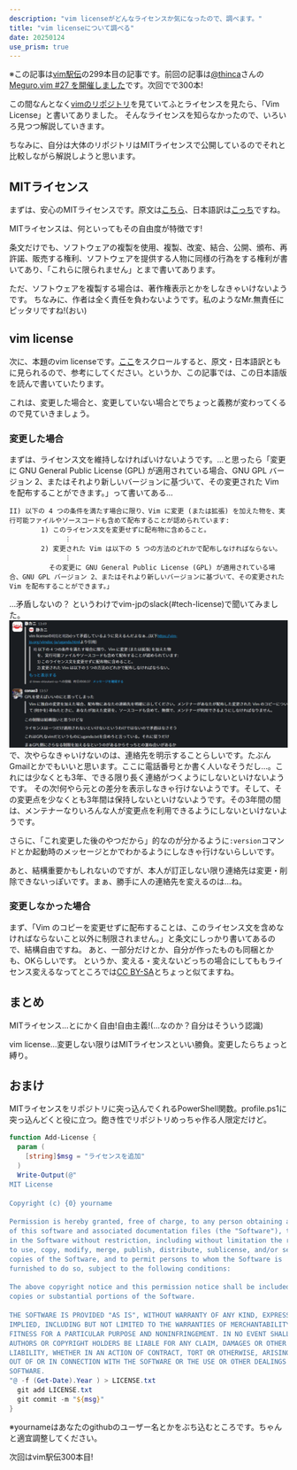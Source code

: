 ```yaml
---
description: "vim licenseがどんなライセンスか気になったので、調べます。"
title: "vim licenseについて調べる"
date: 20250124
use_prism: true
---
```

※この記事は[vim駅伝](https://vim-jp.org/ekiden/)の299本目の記事です。前回の記事は[@thinca](https://github.com/thinca)さんの[Meguro.vim #27 を開催しました](https://thinca.hatenablog.com/entry/2025/01/megurovim-27)です。次回でで300本!

この間なんとなく[vimのリポジトリ](https://github.com/vim/vim)を見ていてふとライセンスを見たら、「Vim License」と書いてありました。
そんなライセンスを知らなかったので、いろいろ見つつ解説していきます。

ちなみに、自分は大体のリポジトリはMITライセンスで公開しているのでそれと比較しながら解説しようと思います。
## MITライセンス
まずは、安心のMITライセンスです。原文は[こちら](https://opensource.org/license/MIT)、日本語訳は[こっち](https://licenses.opensource.jp/MIT/MIT.html)ですね。

MITライセンスは、何といってもその自由度が特徴です!

条文だけでも、ソフトウェアの複製を使用、複製、改変、結合、公開、頒布、再許諾、販売する権利、ソフトウェアを提供する人物に同様の行為をする権利が書いてあり、「これらに限られません」とまで書いてあります。

ただ、ソフトウェアを複製する場合は、著作権表示とかをしなきゃいけないようです。
ちなみに、作者は全く責任を負わないようです。私のようなMr.無責任にピッタリですね!(おい)
## vim license
次に、本題のvim licenseです。[ここ](https://vim-jp.org/vimdoc-ja/uganda.html)をスクロールすると、原文・日本語訳ともに見られるので、参考にしてください。というか、この記事では、この日本語版を読んで書いていたります。

これは、変更した場合と、変更していない場合とでちょっと義務が変わってくるので見ていきましょう。
### 変更した場合
まずは、ライセンス文を維持しなければいけないようです。…と思ったら「変更に GNU General Public License (GPL) が適用されている場合、GNU GPL バージョン 2、またはそれより新しいバージョンに基づいて、その変更された Vim を配布することができます。」って書いてある…
```
II) 以下の 4 つの条件を満たす場合に限り、Vim に変更 (または拡張) を加えた物を、実行可能ファイルやソースコードも含めて配布することが認められています:  
        1) このライセンス文を変更せずに配布物に含めること。
              ︙
        2) 変更された Vim は以下の 5 つの方法のどれかで配布しなければならない。
              ︙
          その変更に GNU General Public License (GPL) が適用されている場合、GNU GPL バージョン 2、またはそれより新しいバージョンに基づいて、その変更された Vim を配布することができます。」
```
…矛盾しないの？
というわけでvim-jpのslack(#tech-license)で聞いてみました。
![slackでの会話](slack_screen.png)
で、次やらなきゃいけないのは、連絡先を明示することらしいです。たぶんGmailとかでもいいと思います。ここに電話番号とか書く人いなそうだし…。これには少なくとも3年、できる限り長く連絡がつくようにしないといけないようです。
その次!何やら元との差分を表示しなきゃ行けないようです。そして、その変更点を少なくとも3年間は保持しないといけないようです。その3年間の間は、メンテナーなりいろんな人が変更点を利用できるようにしないといけないようです。

さらに、「これ変更した後のやつだから」的なのが分かるように`:version`コマンドとか起動時のメッセージとかでわかるようにしなきゃ行けないらしいです。

あと、結構重要かもしれないのですが、本人が訂正しない限り連絡先は変更・削除できないっぽいです。まぁ、勝手に人の連絡先を変えるのは…ね。
### 変更しなかった場合
まず、「Vim のコピーを変更せずに配布することは、このライセンス文を含めなければならないこと以外に制限されません。」と条文にしっかり書いてあるので、結構自由ですね。
あと、一部分だけとか、自分が作ったものも同梱とかも、OKらしいです。
というか、変える・変えないどっちの場合にしてももライセンス変えるなってところでは[CC BY-SA](https://creativecommons.org/licenses/by-sa/4.0/deed.ja)とちょっと似てますね。
## まとめ
MITライセンス…とにかく自由!自由主義!(…なのか？自分はそういう認識)

vim license…変更しない限りはMITライセンスといい勝負。変更したらちょっと縛り。

## おまけ
MITライセンスをリポジトリに突っ込んでくれるPowerShell関数。profile.ps1に突っ込んどくと役に立つ。飽き性でリポジトリめっちゃ作る人限定だけど。
```profile.ps1
function Add-License {
  param (
    [string]$msg = "ライセンスを追加"
  )
  Write-Output(@"
MIT License

Copyright (c) {0} yourname

Permission is hereby granted, free of charge, to any person obtaining a copy
of this software and associated documentation files (the "Software"), to deal
in the Software without restriction, including without limitation the rights
to use, copy, modify, merge, publish, distribute, sublicense, and/or sell
copies of the Software, and to permit persons to whom the Software is
furnished to do so, subject to the following conditions:

The above copyright notice and this permission notice shall be included in all
copies or substantial portions of the Software.

THE SOFTWARE IS PROVIDED "AS IS", WITHOUT WARRANTY OF ANY KIND, EXPRESS OR
IMPLIED, INCLUDING BUT NOT LIMITED TO THE WARRANTIES OF MERCHANTABILITY,
FITNESS FOR A PARTICULAR PURPOSE AND NONINFRINGEMENT. IN NO EVENT SHALL THE
AUTHORS OR COPYRIGHT HOLDERS BE LIABLE FOR ANY CLAIM, DAMAGES OR OTHER
LIABILITY, WHETHER IN AN ACTION OF CONTRACT, TORT OR OTHERWISE, ARISING FROM,
OUT OF OR IN CONNECTION WITH THE SOFTWARE OR THE USE OR OTHER DEALINGS IN THE
SOFTWARE.
"@ -f (Get-Date).Year ) > LICENSE.txt
  git add LICENSE.txt
  git commit -m "${msg}"
}
```
※yournameはあなたのgithubのユーザー名とかをぶち込むところです。ちゃんと適宜調整してください。

次回はvim駅伝300本目!
